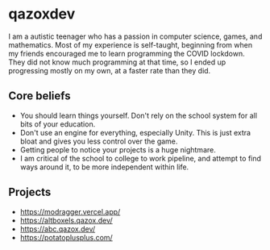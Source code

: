 # qazoxdev
I am a autistic teenager who has a passion in computer science, games, and mathematics. Most of my experience is self-taught, beginning from when my friends encouraged me to learn programming the COVID lockdown. They did not know much programming at that time, so I ended up progressing mostly on my own, at a faster rate than they did.

## Core beliefs
- You should learn things yourself. Don't rely on the school system for all bits of your education.
- Don't use an engine for everything, especially Unity. This is just extra bloat and gives you less control over the game.
- Getting people to notice your projects is a huge nightmare.
- I am critical of the school to college to work pipeline, and attempt to find ways around it, to be more independent within life.

## Projects
- https://modragger.vercel.app/
- https://altboxels.qazox.dev/
- https://abc.qazox.dev/
- https://potatoplusplus.com/

